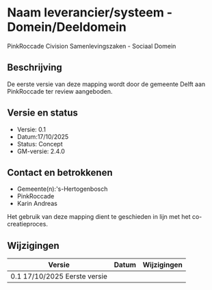 # Naam leverancier/systeem - Domein/Deeldomein
PinkRoccade Civision Samenlevingszaken - Sociaal Domein

## Beschrijving
De eerste versie van deze mapping wordt door de gemeente Delft aan PinkRoccade ter review aangeboden.

## Versie en status
- Versie: 0.1  
- Datum:17/10/2025
- Status: Concept 
- GM-versie: 2.4.0

## Contact en betrokkenen
- Gemeente(n):'s-Hertogenbosch  
- PinkRoccade  
- Karin Andreas

Het gebruik van deze mapping dient te geschieden in lijn met het co-creatieproces.

## Wijzigingen
| Versie | Datum       | Wijzigingen                  |
|--------|-------------|-----------------------------|
|    0.1  17/10/2025    Eerste versie  |             |                             |
